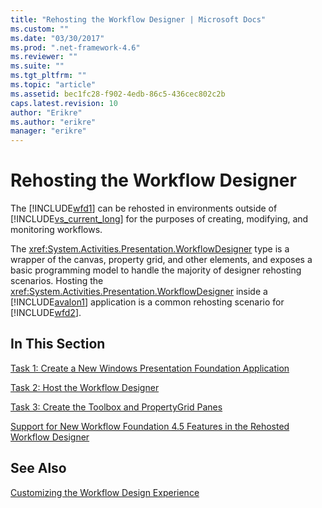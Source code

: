 ```yaml
---
title: "Rehosting the Workflow Designer | Microsoft Docs"
ms.custom: ""
ms.date: "03/30/2017"
ms.prod: ".net-framework-4.6"
ms.reviewer: ""
ms.suite: ""
ms.tgt_pltfrm: ""
ms.topic: "article"
ms.assetid: bec1fc28-f902-4edb-86c5-436cec802c2b
caps.latest.revision: 10
author: "Erikre"
ms.author: "erikre"
manager: "erikre"
---
```

# Rehosting the Workflow Designer
The [!INCLUDE[wfd1](../../../includes/wfd1-md.md)] can be rehosted in environments outside of [!INCLUDE[vs_current_long](../../../includes/vs-current-long-md.md)] for the purposes of creating, modifying, and monitoring workflows.  
  
 The <xref:System.Activities.Presentation.WorkflowDesigner> type is a wrapper of the canvas, property grid, and other elements, and exposes a basic programming model to handle the majority of designer rehosting scenarios. Hosting the <xref:System.Activities.Presentation.WorkflowDesigner> inside a [!INCLUDE[avalon1](../../../includes/avalon1-md.md)] application is a common rehosting scenario for [!INCLUDE[wfd2](../../../includes/wfd2-md.md)].  
  
## In This Section  
 [Task 1: Create a New Windows Presentation Foundation Application](../../../docs/framework/wf/task-1-create-a-new-wpf-app.md)  
  
 [Task 2: Host the Workflow Designer](../../../docs/framework/wf/task-2-host-the-workflow-designer.md)  
  
 [Task 3: Create the Toolbox and PropertyGrid Panes](../../../docs/framework/wf/task-3-create-the-toolbox-and-propertygrid-panes.md)  
  
 [Support for New Workflow Foundation 4.5 Features in the Rehosted Workflow Designer](../../../docs/framework/wf/support-for-new-workflow-foundation-4-5-features-in-the-rehosted-workflow-designer.md)  
  
## See Also  
 [Customizing the Workflow Design Experience](../../../docs/framework/wf/customizing-the-workflow-design-experience.md)